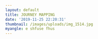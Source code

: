 ```yaml
---
layout: default
title: JOURNEY MAPPING
date: '2019-11-25 22:20:31'
thumbnail: /images/uploads/img_1514.jpg
myangle: e shfuse fhus
---
```


